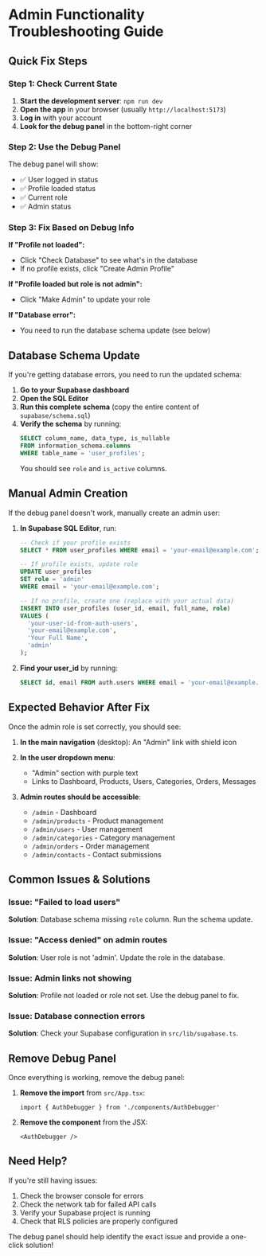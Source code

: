 # Admin Functionality Troubleshooting Guide

## Quick Fix Steps

### Step 1: Check Current State
1. **Start the development server**: `npm run dev`
2. **Open the app** in your browser (usually `http://localhost:5173`)
3. **Log in** with your account
4. **Look for the debug panel** in the bottom-right corner

### Step 2: Use the Debug Panel
The debug panel will show:
- ✅ User logged in status
- ✅ Profile loaded status
- ✅ Current role
- ✅ Admin status

### Step 3: Fix Based on Debug Info

**If "Profile not loaded":**
- Click "Check Database" to see what's in the database
- If no profile exists, click "Create Admin Profile"

**If "Profile loaded but role is not admin":**
- Click "Make Admin" to update your role

**If "Database error":**
- You need to run the database schema update (see below)

## Database Schema Update

If you're getting database errors, you need to run the updated schema:

1. **Go to your Supabase dashboard**
2. **Open the SQL Editor**
3. **Run this complete schema** (copy the entire content of `supabase/schema.sql`)
4. **Verify the schema** by running:
   ```sql
   SELECT column_name, data_type, is_nullable 
   FROM information_schema.columns 
   WHERE table_name = 'user_profiles';
   ```
   You should see `role` and `is_active` columns.

## Manual Admin Creation

If the debug panel doesn't work, manually create an admin user:

1. **In Supabase SQL Editor**, run:
   ```sql
   -- Check if your profile exists
   SELECT * FROM user_profiles WHERE email = 'your-email@example.com';
   
   -- If profile exists, update role
   UPDATE user_profiles 
   SET role = 'admin' 
   WHERE email = 'your-email@example.com';
   
   -- If no profile, create one (replace with your actual data)
   INSERT INTO user_profiles (user_id, email, full_name, role)
   VALUES (
     'your-user-id-from-auth-users',
     'your-email@example.com',
     'Your Full Name',
     'admin'
   );
   ```

2. **Find your user_id** by running:
   ```sql
   SELECT id, email FROM auth.users WHERE email = 'your-email@example.com';
   ```

## Expected Behavior After Fix

Once the admin role is set correctly, you should see:

1. **In the main navigation** (desktop): An "Admin" link with shield icon
2. **In the user dropdown menu**: 
   - "Admin" section with purple text
   - Links to Dashboard, Products, Users, Categories, Orders, Messages

3. **Admin routes should be accessible**:
   - `/admin` - Dashboard
   - `/admin/products` - Product management
   - `/admin/users` - User management
   - `/admin/categories` - Category management
   - `/admin/orders` - Order management
   - `/admin/contacts` - Contact submissions

## Common Issues & Solutions

### Issue: "Failed to load users"
**Solution**: Database schema missing `role` column. Run the schema update.

### Issue: "Access denied" on admin routes
**Solution**: User role is not 'admin'. Update the role in the database.

### Issue: Admin links not showing
**Solution**: Profile not loaded or role not set. Use the debug panel to fix.

### Issue: Database connection errors
**Solution**: Check your Supabase configuration in `src/lib/supabase.ts`.

## Remove Debug Panel

Once everything is working, remove the debug panel:

1. **Remove the import** from `src/App.tsx`:
   ```tsx
   import { AuthDebugger } from './components/AuthDebugger'
   ```

2. **Remove the component** from the JSX:
   ```tsx
   <AuthDebugger />
   ```

## Need Help?

If you're still having issues:
1. Check the browser console for errors
2. Check the network tab for failed API calls
3. Verify your Supabase project is running
4. Check that RLS policies are properly configured

The debug panel should help identify the exact issue and provide a one-click solution!
